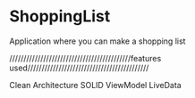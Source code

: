 # ShoppingList
Application where you can make a shopping list

///////////////////////////////////////////features used///////////////////////////////////////////

Clean Architecture
SOLID
ViewModel
LiveData
